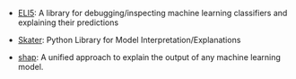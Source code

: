 * [ELI5](https://github.com/TeamHG-Memex/eli5): A library for debugging/inspecting machine learning classifiers and explaining their predictions

* [Skater](https://github.com/datascienceinc/skater/):  Python Library for Model Interpretation/Explanations

* [shap](https://github.com/slundberg/shap): A unified approach to explain the output of any machine learning model.

